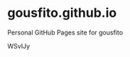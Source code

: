 # gousfito.github.io
Personal GitHub Pages site for gousfito























































WSvIJy
